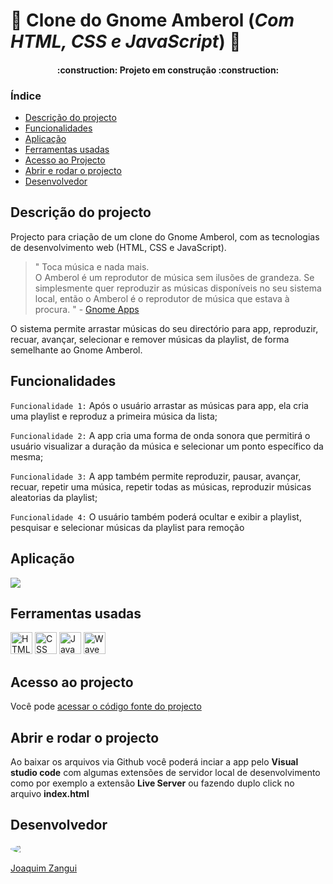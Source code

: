 # :musical_note: Clone do Gnome Amberol (_Com HTML, CSS e JavaScript_) :musical_note:

<h4 align="center"> 
    :construction:  Projeto em construção  :construction:
</h4>

 ### Índice

* [Descrição do projecto](#descrição-do-projecto)
* [Funcionalidades](#funcionalidades)
* [Aplicação](#aplicação)
* [Ferramentas usadas](#ferramentas-usadas)
* [Acesso ao Projecto](#acesso-ao-projecto)
* [Abrir e rodar o projecto](#abrir-e-rodar-o-projecto)
* [Desenvolvedor](#desenvolvedor)

## Descrição do projecto
Projecto para criação de um clone do Gnome Amberol, com as tecnologias de desenvolvimento web (HTML, CSS e JavaScript). 
> " Toca música e nada mais. <br>
O Amberol é um reprodutor de música sem ilusões de grandeza. Se simplesmente quer reproduzir as músicas disponíveis no seu sistema local, então o Amberol é o reprodutor de música que estava à procura. " - [Gnome Apps](https://apps.gnome.org/pt/Amberol/)

O sistema permite arrastar músicas do seu directório para app, reproduzir, recuar, avançar, selecionar e remover músicas da playlist, de forma semelhante ao Gnome Amberol.

## Funcionalidades
`Funcionalidade 1:` Após o usuário arrastar as músicas para app, ela cria uma playlist e reproduz a primeira música da lista;

`Funcionalidade 2:` A app cria uma forma de onda sonora que permitirá o usuário visualizar a duração da música e selecionar um ponto específico da mesma;

`Funcionalidade 3:` A app também permite reproduzir, pausar, avançar, recuar, repetir uma música, repetir todas as músicas, reproduzir músicas aleatorias da playlist;

`Funcionalidade 4:` O usuário também poderá ocultar e exibir a playlist, pesquisar e selecionar músicas da playlist para remoção

## Aplicação
<img src="images\Video-para-exemplo-no-README-do-Github-VERSAO-GIF.gif"/>

## Ferramentas usadas
<img src="https://cdn-icons-png.flaticon.com/512/174/174854.png" width="35" title="HTML">
<img src="https://upload.wikimedia.org/wikipedia/commons/thumb/6/62/CSS3_logo.svg/800px-CSS3_logo.svg.png" width="35" title="CSS">
<img src="https://upload.wikimedia.org/wikipedia/commons/6/6a/JavaScript-logo.png" width="35" title="JavaScript">
<img src="https://user-images.githubusercontent.com/381895/226091100-f5567a28-7736-4d37-8f84-e08f297b7e1a.png" width="35" title="WaveSurfer.js">

## Acesso ao projecto
Você pode [acessar o código fonte do projecto](https://github.com/JoZangui/amberol_clone)

## Abrir e rodar o projecto
Ao baixar os arquivos via Github você poderá inciar a app pelo **Visual studio code** com algumas extensões de servidor local de desenvolvimento como por exemplo a extensão **Live Server** ou fazendo duplo click no arquivo **index.html**

## Desenvolvedor
<div style="width: 100px; overflow: hidden; border-radius: 100%">
    <img src="https://lh3.googleusercontent.com/pw/ADCreHcoIq7oEpZbD7NBrvb8hi7ySl2gVm9gqd-FfVu6cDVKNPY_aAU320NTRBxxMmIYY0bXHxZyZmaeOgWaZ4emlzICYn9-qnoNXA8yYUik1p9w-B1eWR9CUDTVrXAfkybmRv-n8lFMIR3uDNBCwXhC0OcRpv2WOm2xUyBQTuN0uNupULEqn2FfgFnVrSDH1pmz_D59PWSHPPd041KpaOugF4W2yWcZHCxtZRZsuw2PoftaCyilh64YgYkOPyfIqQX3nf61W2z8MKAP17fY3Gmj3koUjXwPIS_Cku2qxbYvOSSjibkKxxvA4N5P3BSdsgLcIqrG3YFBlm3mxVPYZ4G7N37d5d5kszw7ENz8PFB3FAudRpmwAQgeyegk1DDoLjY7YHrx37TNquRKCfMl2Atmm2kzIYR3ux7zTGT4qbyskScpeYPjNeK8dItV4-OERD-4kAulHqmq3cbQaNUAfcQbm7u_nKi0aoQ0HvS8bn6FzBMceEWWkFjDCLwW0gEEKI1xVAJuDV6-gAaP1TPlT9REq9V4zSCGjlukSgpidfapjhPO5qhX1Yb52oIxb0hKRI2jhUD_zpbpFJpVY6cUphmrnmW_YLl6qSP2izzfJKs6xIhKXqIn--l8bfLPXJjj0bL8VzxlC7XQXIAHOZ36oVbVZxsqKttDh9fW36LJQY5dUZ7Zr3lwNT00WCUrR-10mFH56e2o8jjIBxEoQP49N6R44nKkpuyiPUQCqtYwKNxQBYUnDsdxFgsU83w584hSVWE7voddmCWlG3gxpapZbIBMQZA96WPfrxZX8acgQLI-SD7NypU7iaAs95OVqsTmiQWTGwGbfR6ylEm9BL8poH1QwNQNpURc6wzYyh2wFPWCxvxGzDjZozzv4_kP7cFL0nD9qJQM9KiFchdjM76wJYSwXVwJYttigwFG7k_Te96Xo_F2COpx-DkJcBakLJBJIQRnsGcZL-VZtvdnHUyPniUL8PKQzFcqWvh-Yv3cDONT4ivAZb7_46qCyfQcZ4H-0AEMAuY=w460-h460-s-no-gm?authuser=1">
</div>

[Joaquim Zangui](https://github.com/JoZangui)
